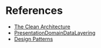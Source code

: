 # References

- [The Clean Architecture](http://blog.cleancoder.com/uncle-bob/2012/08/13/the-clean-architecture.html)
- [PresentationDomainDataLayering](https://martinfowler.com/bliki/PresentationDomainDataLayering.html)
- [Design Patterns](https://sourcemaking.com/design_patterns)
